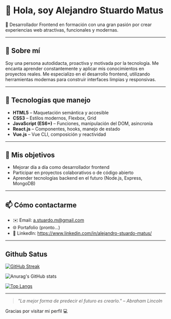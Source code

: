 # 👋 Hola, soy Alejandro Stuardo Matus

🎯 Desarrollador Frontend en formación con una gran pasión por crear experiencias web atractivas, funcionales y modernas.  

---

## 🚀 Sobre mí

Soy una persona autodidacta, proactiva y motivada por la tecnología. Me encanta aprender constantemente y aplicar mis conocimientos en proyectos reales. Me especializo en el desarrollo frontend, utilizando herramientas modernas para construir interfaces limpias y responsivas.

---

## 🧠 Tecnologías que manejo

- **HTML5** – Maquetación semántica y accesible  
- **CSS3** – Estilos modernos, Flexbox, Grid  
- **JavaScript (ES6+)** – Funciones, manipulación del DOM, asincronía  
- **React.js** – Componentes, hooks, manejo de estado  
- **Vue.js** – Vue CLI, composición y reactividad  

---

## 💼 Mis objetivos

- Mejorar día a día como desarrollador frontend
- Participar en proyectos colaborativos o de código abierto
- Aprender tecnologías backend en el futuro (Node.js, Express, MongoDB)

---

## 📫 Cómo contactarme

- ✉️ Email: a.stuardo.m@gmail.com 
- 🌐 Portafolio (pronto...)
- 💬 LinkedIn: https://www.linkedin.com/in/alejandro-stuardo-matus/

---
## Github Satus

[![GitHub Streak](https://github-readme-streak-stats.herokuapp.com?user=astuardom&theme=tokyonight&locale=es)](https://git.io/streak-stats)

![Anurag's GitHub stats](https://github-readme-stats.vercel.app/api?username=astuardom&rank_icon=github&show_icons=true&theme=tokyonight&locale=es)

[![Top Langs](https://github-readme-stats.vercel.app/api/top-langs/?username=anuraghazra&layout=donut&&theme=dark&show_icons=true)](https://github.com/anuraghazra/github-readme-stats&locale=es)

---

> *"La mejor forma de predecir el futuro es crearlo." – Abraham Lincoln*

Gracias por visitar mi perfil 💻

